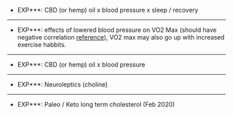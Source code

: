 - EXP***:  CBD (or hemp) oil x blood pressure x sleep / recovery

---

- EXP***:  effects of lowered blood pressure on VO2 Max (should have negative correlation [reference](https://www.ncbi.nlm.nih.gov/pubmed/25460373)), VO2 max may also go up with increased exercise habbits.

---

- EXP***:  CBD (or hemp) oil x blood pressure

---

- EXP***:  Neuroleptics (choline)

---

- EXP***:  Paleo / Keto long term cholesterol (Feb 2020)
